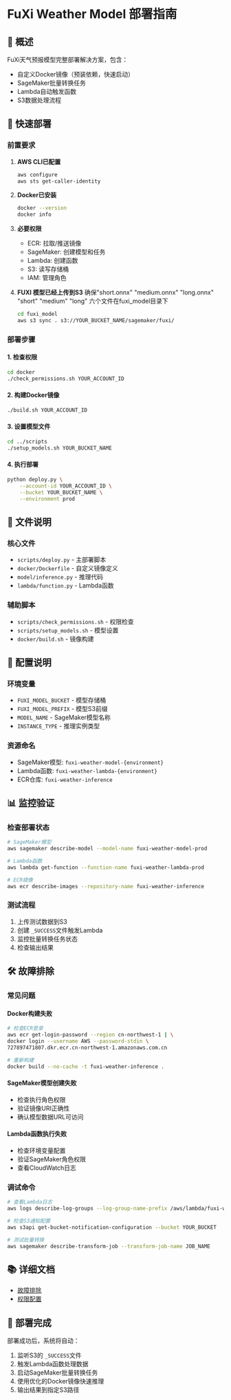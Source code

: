 # FuXi Weather Model 部署指南

## 🎯 概述

FuXi天气预报模型完整部署解决方案，包含：

- 自定义Docker镜像（预装依赖，快速启动）
- SageMaker批量转换任务
- Lambda自动触发函数
- S3数据处理流程

## 🚀 快速部署

### 前置要求

1. **AWS CLI已配置**

   ```bash
   aws configure
   aws sts get-caller-identity
   ```
2. **Docker已安装**

   ```bash
   docker --version
   docker info
   ```
3. **必要权限**

   - ECR: 拉取/推送镜像
   - SageMaker: 创建模型和任务
   - Lambda: 创建函数
   - S3: 读写存储桶
   - IAM: 管理角色
4. **FUXI 模型已经上传到S3**
   确保"short.onnx" "medium.onnx" "long.onnx" "short" "medium" "long" 六个文件在fuxi_model目录下

   ```bash
   cd fuxi_model
   aws s3 sync . s3://YOUR_BUCKET_NAME/sagemaker/fuxi/
   ```

### 部署步骤

#### 1. 检查权限

```bash
cd docker
./check_permissions.sh YOUR_ACCOUNT_ID
```

#### 2. 构建Docker镜像

```bash
./build.sh YOUR_ACCOUNT_ID
```

#### 3. 设置模型文件

```bash
cd ../scripts
./setup_models.sh YOUR_BUCKET_NAME
```

#### 4. 执行部署

```bash
python deploy.py \
    --account-id YOUR_ACCOUNT_ID \
    --bucket YOUR_BUCKET_NAME \
    --environment prod
```

## 📁 文件说明

### 核心文件

- `scripts/deploy.py` - 主部署脚本
- `docker/Dockerfile` - 自定义镜像定义
- `model/inference.py` - 推理代码
- `lambda/function.py` - Lambda函数

### 辅助脚本

- `scripts/check_permissions.sh` - 权限检查
- `scripts/setup_models.sh` - 模型设置
- `docker/build.sh` - 镜像构建

## 🔧 配置说明

### 环境变量

- `FUXI_MODEL_BUCKET` - 模型存储桶
- `FUXI_MODEL_PREFIX` - 模型S3前缀
- `MODEL_NAME` - SageMaker模型名称
- `INSTANCE_TYPE` - 推理实例类型

### 资源命名

- SageMaker模型: `fuxi-weather-model-{environment}`
- Lambda函数: `fuxi-weather-lambda-{environment}`
- ECR仓库: `fuxi-weather-inference`

## 📊 监控验证

### 检查部署状态

```bash
# SageMaker模型
aws sagemaker describe-model --model-name fuxi-weather-model-prod

# Lambda函数
aws lambda get-function --function-name fuxi-weather-lambda-prod

# ECR镜像
aws ecr describe-images --repository-name fuxi-weather-inference
```

### 测试流程

1. 上传测试数据到S3
2. 创建 `_SUCCESS`文件触发Lambda
3. 监控批量转换任务状态
4. 检查输出结果

## 🛠️ 故障排除

### 常见问题

#### Docker构建失败

```bash
# 检查ECR登录
aws ecr get-login-password --region cn-northwest-1 | \
docker login --username AWS --password-stdin \
727897471807.dkr.ecr.cn-northwest-1.amazonaws.com.cn

# 重新构建
docker build --no-cache -t fuxi-weather-inference .
```

#### SageMaker模型创建失败

- 检查执行角色权限
- 验证镜像URI正确性
- 确认模型数据URL可访问

#### Lambda函数执行失败

- 检查环境变量配置
- 验证SageMaker角色权限
- 查看CloudWatch日志

### 调试命令

```bash
# 查看Lambda日志
aws logs describe-log-groups --log-group-name-prefix /aws/lambda/fuxi-weather

# 检查S3通知配置
aws s3api get-bucket-notification-configuration --bucket YOUR_BUCKET

# 测试批量转换
aws sagemaker describe-transform-job --transform-job-name JOB_NAME
```

## 📚 详细文档

- [故障排除](docs/TROUBLESHOOTING.md)
- [权限配置](docs/PERMISSIONS.md)

## 🎉 部署完成

部署成功后，系统将自动：

1. 监听S3的 `_SUCCESS`文件
2. 触发Lambda函数处理数据
3. 启动SageMaker批量转换任务
4. 使用优化的Docker镜像快速推理
5. 输出结果到指定S3路径
